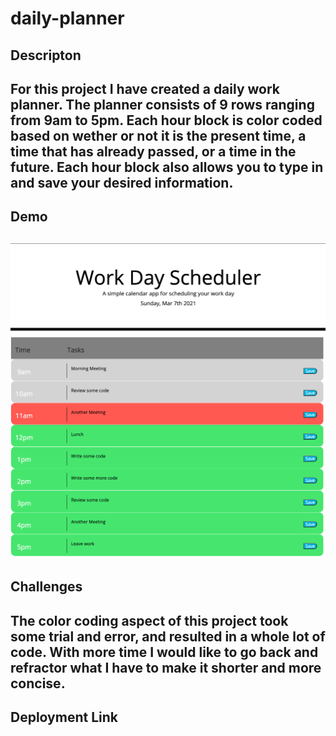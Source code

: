 # daily-planner

## Descripton 
For this project I have created a daily work planner. The planner consists of 9 rows ranging from 9am to 5pm. Each hour block is color coded based on wether or not it is the present time, a time that has already passed, or a time in the future. Each hour block also allows you to type in and save your desired information. 
--
## Demo
![Screenshot1](assets/images/Demo1.png) 
![Screenshot2](assets/images/Demo2.png)
--
## Challenges
The color coding aspect of this project took some trial and error, and resulted in a whole lot of code. With more time I would like to go back and refractor what I have to make it shorter and more concise. 
--
## Deployment Link
